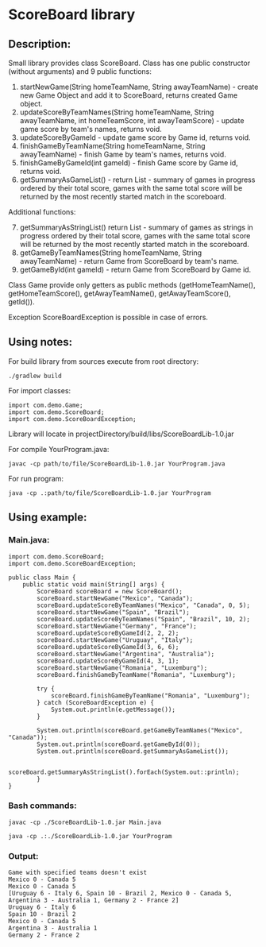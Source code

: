# ScoreBoard library
                                                                   
## Description:

Small library provides class ScoreBoard.
Class has one public constructor (without arguments) and 9 public functions:
1. startNewGame(String homeTeamName, String awayTeamName) - create new Game Object and add it to ScoreBoard, returns created Game object.
2. updateScoreByTeamNames(String homeTeamName, String awayTeamName, int homeTeamScore, int awayTeamScore) - update game score by team's names, returns void. 
3. updateScoreByGameId - update game score by Game id, returns void.
4. finishGameByTeamName(String homeTeamName, String awayTeamName) - finish Game by team's names, returns void.
5. finishGameByGameId(int gameId) - finish Game score by Game id, returns void.
6. getSummaryAsGameList() - return List<Game> - summary of games in progress ordered by their total score, games with the same total score will be returned by the most recently started match in the scoreboard.

Additional functions:

7. getSummaryAsStringList() return List<String> - summary of games as strings in progress ordered by their total score, games with the same total score will be returned by the most recently started match in the scoreboard.       
8. getGameByTeamNames(String homeTeamName, String awayTeamName) - return Game from ScoreBoard by team's name.
9. getGameById(int gameId) - return Game from ScoreBoard by Game id.

Class Game provide only getters as public methods (getHomeTeamName(), getHomeTeamScore(), getAwayTeamName(), getAwayTeamScore(), getId()).

Exception ScoreBoardException is possible in case of errors. 

## Using notes:

For build library from sources execute from root directory:

`./gradlew build`

For import classes:

```
import com.demo.Game;
import com.demo.ScoreBoard;
import com.demo.ScoreBoardException;
```

Library will locate in projectDirectory/build/libs/ScoreBoardLib-1.0.jar

For compile YourProgram.java: 

`javac -cp path/to/file/ScoreBoardLib-1.0.jar YourProgram.java`

For run program:                                                   

`java -cp .:path/to/file/ScoreBoardLib-1.0.jar YourProgram`


## Using example:

### Main.java:

```
import com.demo.ScoreBoard;
import com.demo.ScoreBoardException;

public class Main {
    public static void main(String[] args) {
        ScoreBoard scoreBoard = new ScoreBoard();
        scoreBoard.startNewGame("Mexico", "Canada");
        scoreBoard.updateScoreByTeamNames("Mexico", "Canada", 0, 5);
        scoreBoard.startNewGame("Spain", "Brazil");
        scoreBoard.updateScoreByTeamNames("Spain", "Brazil", 10, 2);
        scoreBoard.startNewGame("Germany", "France");
        scoreBoard.updateScoreByGameId(2, 2, 2);
        scoreBoard.startNewGame("Uruguay", "Italy");
        scoreBoard.updateScoreByGameId(3, 6, 6);
        scoreBoard.startNewGame("Argentina", "Australia");
        scoreBoard.updateScoreByGameId(4, 3, 1);
        scoreBoard.startNewGame("Romania", "Luxemburg");
        scoreBoard.finishGameByTeamName("Romania", "Luxemburg");
        
        try {
            scoreBoard.finishGameByTeamName("Romania", "Luxemburg");
        } catch (ScoreBoardException e) {
            System.out.println(e.getMessage());
        }
        
        System.out.println(scoreBoard.getGameByTeamNames("Mexico", "Canada"));
        System.out.println(scoreBoard.getGameById(0));
        System.out.println(scoreBoard.getSummaryAsGameList());
        
        scoreBoard.getSummaryAsStringList().forEach(System.out::println);
        }
}
```

### Bash commands:

`javac -cp ./ScoreBoardLib-1.0.jar Main.java`

`java -cp .:./ScoreBoardLib-1.0.jar YourProgram`

### Output:

```
Game with specified teams doesn't exist
Mexico 0 - Canada 5
Mexico 0 - Canada 5
[Uruguay 6 - Italy 6, Spain 10 - Brazil 2, Mexico 0 - Canada 5, Argentina 3 - Australia 1, Germany 2 - France 2]
Uruguay 6 - Italy 6
Spain 10 - Brazil 2
Mexico 0 - Canada 5
Argentina 3 - Australia 1
Germany 2 - France 2
```




